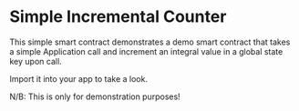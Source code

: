 # Simple Incremental Counter

This simple smart contract demonstrates a demo smart contract that takes a simple Application call and increment an integral value in a global state key upon call.

Import it into your app to take a look.

N/B: This is only for demonstration purposes!